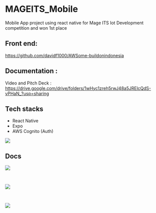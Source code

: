 # MAGEITS_Mobile

Mobile App project using react native for Mage ITS Iot Development competition and won 1st place

## Front end:

https://github.com/davidf1000/AWSome-buildonindonesia

## Documentation :

Video and Pitch Deck : https://drive.google.com/drive/folders/1wHyc1zreh5rwJ48a5JRElcQdS-vPHaN_?usp=sharing

## Tech stacks

- React Native
- Expo
- AWS Cognito (Auth)

![](https://github.com/davidf1000/MAGEITS_Mobile/tree/master/docs/architecturemobile.png)

## Docs

![](https://github.com/davidf1000/MAGEITS_Mobile/tree/master/docs/splash.png)

<br/>

![](https://github.com/davidf1000/MAGEITS_Mobile/tree/master/docs/home.png)

<br/>

![](https://github.com/davidf1000/MAGEITS_Mobile/tree/master/docs/badge.png)
